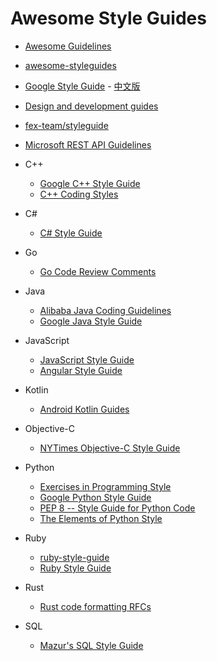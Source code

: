 # Awesome Style Guides

- [Awesome Guidelines](https://github.com/Kristories/awesome-guidelines)
- [awesome-styleguides](https://github.com/streamich/awesome-styleguides)
- [Google Style Guide](https://github.com/google/styleguide) - [中文版](https://github.com/zh-google-styleguide/zh-google-styleguide)
- [Design and development guides](https://github.com/NARKOZ/guides)
- [fex-team/styleguide](https://github.com/fex-team/styleguide)
- [Microsoft REST API Guidelines](https://github.com/Microsoft/api-guidelines)

- C++
    - [Google C++ Style Guide](https://google.github.io/styleguide/cppguide.html)
    - [C++ Coding Styles](https://github.com/fffaraz/awesome-cpp#coding-style)

- C#
    - [C# Style Guide](https://github.com/quozd/awesome-dotnet#style-guide)

- Go
    - [Go Code Review Comments](https://github.com/golang/go/wiki/CodeReviewComments)

- Java
    - [Alibaba Java Coding Guidelines](https://github.com/alibaba/Alibaba-Java-Coding-Guidelines)
    - [Google Java Style Guide](https://google.github.io/styleguide/javaguide.html)

- JavaScript
    - [JavaScript Style Guide](https://github.com/airbnb/javascript)
    - [Angular Style Guide](https://github.com/mgechev/angularjs-style-guide)

- Kotlin
    - [Android Kotlin Guides](https://github.com/android/kotlin-guides)

- Objective-C
    - [NYTimes Objective-C Style Guide](https://github.com/NYTimes/objective-c-style-guide)

- Python
    - [Exercises in Programming Style](https://github.com/crista/exercises-in-programming-style)
    - [Google Python Style Guide](https://google.github.io/styleguide/pyguide.html)
    - [PEP 8 -- Style Guide for Python Code](https://www.python.org/dev/peps/pep-0008/)
    - [The Elements of Python Style](https://github.com/amontalenti/elements-of-python-style)

- Ruby
    - [ruby-style-guide](https://github.com/bbatsov/ruby-style-guide)
    - [Ruby Style Guide](https://github.com/airbnb/ruby)

- Rust
    - [Rust code formatting RFCs](https://github.com/rust-lang-nursery/fmt-rfcs)

- SQL
    - [Mazur's SQL Style Guide](https://github.com/mattm/sql-style-guide)
